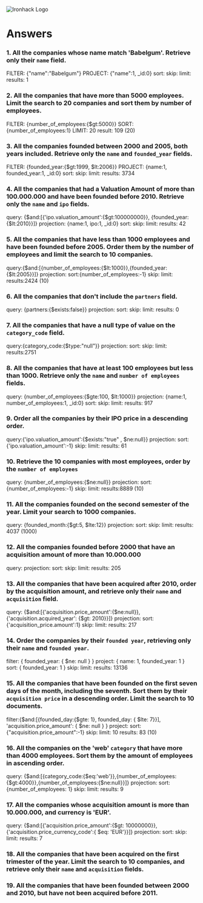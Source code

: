 ![Ironhack Logo](https://i.imgur.com/1QgrNNw.png)

# Answers

### 1. All the companies whose name match 'Babelgum'. Retrieve only their `name` field.

FILTER: {"name":"Babelgum"}
PROJECT: {"name":1, _id:0}
sort:
skip:
limit:
results: 1

### 2. All the companies that have more than 5000 employees. Limit the search to 20 companies and sort them by **number of employees**.
FILTER: {number_of_employees:{$gt:5000}}
SORT: {number_of_employees:1}
LIMIT: 20
result: 109 (20)

### 3. All the companies founded between 2000 and 2005, both years included. Retrieve only the `name` and `founded_year` fields.
FILTER: {founded_year:{$gt:1999, $lt:2006}}
PROJECT: {name:1, founded_year:1, _id:0}
sort:
skip:
limit:
results: 3734

### 4. All the companies that had a Valuation Amount of more than 100.000.000 and have been founded before 2010. Retrieve only the `name` and `ipo` fields.
query: {$and:[{'ipo.valuation_amount':{$gt:100000000}}, {founded_year:{$lt:2010}}]}
projection: {name:1, ipo:1, _id:0}
sort:
skip:
limit:
results: 42


### 5. All the companies that have less than 1000 employees and have been founded before 2005. Order them by the number of employees and limit the search to 10 companies.
query:{$and:[{number_of_employees:{$lt:1000}},{founded_year:{$lt:2005}}]}
projection:
sort:{number_of_employees:-1}
skip:
limit:
results:2424 (10)

### 6. All the companies that don't include the `partners` field.
query: {partners:{$exists:false}}
projection:
sort:
skip:
limit:
results: 0

### 7. All the companies that have a null type of value on the `category_code` field.
query:{category_code:{$type:"null"}}
projection:
sort:
skip:
limit:
results:2751

### 8. All the companies that have at least 100 employees but less than 1000. Retrieve only the `name` and `number of employees` fields.
query: {number_of_employees:{$gte:100, $lt:1000}}
projection: {name:1, number_of_employees:1, _id:0}
sort:
skip:
limit:
results: 917


### 9. Order all the companies by their IPO price in a descending order.
query:{'ipo.valuation_amount':{$exists:"true" , $ne:null}}
projection:
sort: {'ipo.valuation_amount':-1}
skip:
limit:
results: 61


### 10. Retrieve the 10 companies with most employees, order by the `number of employees`
query: {number_of_employees:{$ne:null}}
projection:
sort: {number_of_employees:-1}
skip:
limit:
results:8889 (10)


### 11. All the companies founded on the second semester of the year. Limit your search to 1000 companies.
query: {founded_month:{$gt:5, $lte:12}}
projection:
sort: 
skip:
limit:
results: 4037 (1000)

### 12. All the companies founded before 2000 that have an acquisition amount of more than 10.000.000
query: 
projection:
sort: 
skip:
limit:
results: 205

### 13. All the companies that have been acquired after 2010, order by the acquisition amount, and retrieve only their `name` and `acquisition` field.
query: {$and:[{'acquisition.price_amount':{$ne:null}},{'acquisition.acquired_year': {$gt: 2010}}]}
projection:
sort: {'acquisition_price.amount':1}
skip:
limit:
results: 217
 

### 14. Order the companies by their `founded year`, retrieving only their `name` and `founded year`.
filter: { founded_year: { $ne: null } }
project: { name: 1, founded_year: 1 }
sort: { founded_year: 1 }
skip:
limit:
results: 13136

### 15. All the companies that have been founded on the first seven days of the month, including the seventh. Sort them by their `acquisition price` in a descending order. Limit the search to 10 documents.
filter:{$and:[{founded_day:{$gte: 1}, founded_day: { $lte: 7}}], 'acquisition.price_amount': { $ne: null } }
project:
sort:{"acquisition.price_amount":-1}
skip:
limit: 10
results: 83 (10)

### 16. All the companies on the 'web' `category` that have more than 4000 employees. Sort them by the amount of employees in ascending order.
query: {$and:[{category_code:{$eq:'web'}},{number_of_employees:{$gt:4000}},{number_of_employees:{$ne:null}}]}
projection:
sort: {number_of_employees: 1}
skip:
limit:
results: 9

### 17. All the companies whose acquisition amount is more than 10.000.000, and currency is 'EUR'.
query: {$and:[{'acquisition.price_amount':{$gt: 10000000}},{'acquisition.price_currency_code':{ $eq: 'EUR'}}]}
projection:
sort: 
skip:
limit:
results: 7

### 18. All the companies that have been acquired on the first trimester of the year. Limit the search to 10 companies, and retrieve only their `name` and `acquisition` fields.

<!-- Your Code Goes Here -->

### 19. All the companies that have been founded between 2000 and 2010, but have not been acquired before 2011.

<!-- Your Code Goes Here -->
